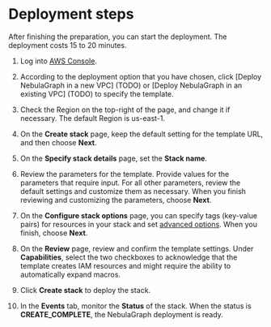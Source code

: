 # Deployment steps

After finishing the preparation, you can start the deployment. The deployment costs 15 to 20 minutes.

1. Log into [AWS Console](https://us-east-1.console.aws.amazon.com/console/home).

2. According to the deployment option that you have chosen, click [Deploy NebulaGraph in a new VPC] (TODO) or [Deploy NebulaGraph in an existing VPC] (TODO) to specify the template.

3. Check the Region on the top-right of the page, and change it if necessary. The default Region is us-east-1.

4. On the **Create stack** page, keep the default setting for the template URL, and then choose **Next**.

5. On the **Specify stack details** page, set the **Stack name**.

6. Review the parameters for the template. Provide values for the parameters that require input. For all other parameters, review the default settings and customize them as necessary. When you finish reviewing and customizing the parameters, choose **Next**.

7. On the **Configure stack options** page, you can specify tags (key-value pairs) for resources in your stack and set [advanced options](https://docs.aws.amazon.com/AWSCloudFormation/latest/UserGuide/cfn-console-add-tags.html). When you finish, choose **Next**.

8. On the **Review** page, review and confirm the template settings. Under **Capabilities**, select the two checkboxes to acknowledge that the template creates IAM resources and might require the ability to automatically expand macros.

9. Click **Create stack** to deploy the stack.

10. In the **Events** tab, monitor the **Status** of the stack. When the status is **CREATE_COMPLETE**, the NebulaGraph deployment is ready.
